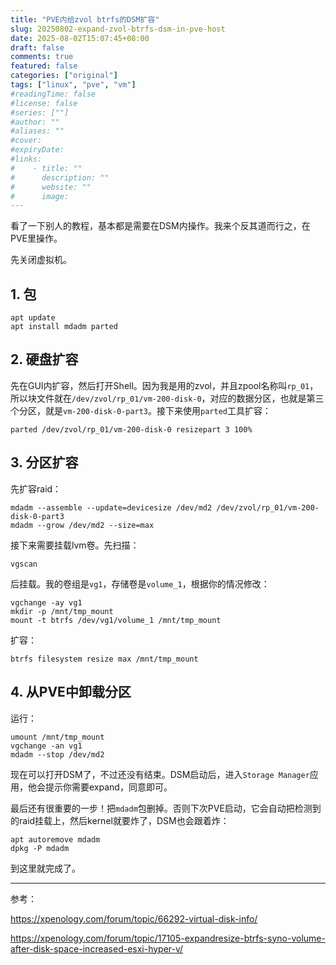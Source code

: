```yaml
---
title: "PVE内给zvol btrfs的DSM扩容"
slug: 20250802-expand-zvol-btrfs-dsm-in-pve-host
date: 2025-08-02T15:07:45+08:00
draft: false
comments: true
featured: false
categories: ["original"]
tags: ["linux", "pve", "vm"]
#readingTime: false
#license: false
#series: [""]
#author: ""
#aliases: ""
#cover: 
#expiryDate: 
#links:
#    - title: ""
#      description: ""
#      website: ""
#      image: 
---
```


看了一下别人的教程，基本都是需要在DSM内操作。我来个反其道而行之，在PVE里操作。

先关闭虚拟机。

## 1. 包

```
apt update
apt install mdadm parted
```

## 2. 硬盘扩容

先在GUI内扩容，然后打开Shell。因为我是用的zvol，并且zpool名称叫`rp_01`，所以块文件就在`/dev/zvol/rp_01/vm-200-disk-0`，对应的数据分区，也就是第三个分区，就是`vm-200-disk-0-part3`。接下来使用`parted`工具扩容：

```
parted /dev/zvol/rp_01/vm-200-disk-0 resizepart 3 100%
```

## 3. 分区扩容

先扩容raid：

```
mdadm --assemble --update=devicesize /dev/md2 /dev/zvol/rp_01/vm-200-disk-0-part3
mdadm --grow /dev/md2 --size=max
```

接下来需要挂载lvm卷。先扫描：

```
vgscan
```

后挂载。我的卷组是`vg1`，存储卷是`volume_1`，根据你的情况修改：

```
vgchange -ay vg1
mkdir -p /mnt/tmp_mount
mount -t btrfs /dev/vg1/volume_1 /mnt/tmp_mount
```

扩容：

```
btrfs filesystem resize max /mnt/tmp_mount
```

## 4. 从PVE中卸载分区

运行：

```
umount /mnt/tmp_mount
vgchange -an vg1
mdadm --stop /dev/md2
```

现在可以打开DSM了，不过还没有结束。DSM启动后，进入`Storage Manager`应用，他会提示你需要expand，同意即可。

最后还有很重要的一步！把`mdadm`包删掉。否则下次PVE启动，它会自动把检测到的raid挂载上，然后kernel就要炸了，DSM也会跟着炸：

```
apt autoremove mdadm
dpkg -P mdadm
```

到这里就完成了。


----------


参考：

https://xpenology.com/forum/topic/66292-virtual-disk-info/

https://xpenology.com/forum/topic/17105-expandresize-btrfs-syno-volume-after-disk-space-increased-esxi-hyper-v/
